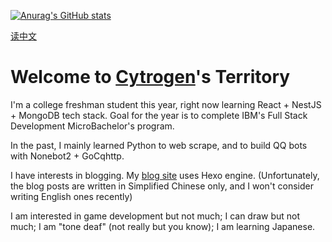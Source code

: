 [![Anurag's GitHub stats](https://github-readme-stats.vercel.app/api?username=cytrogen&count_private=true&show_icons=true&theme=radical)](https://github.com/anuraghazra/github-readme-stats)

[读中文](README.md)

# Welcome to [Cytrogen](https://github.com/Cytrogen)'s Territory

I'm a college freshman student this year, right now learning React + NestJS + MongoDB tech stack. Goal for the year is to complete IBM's Full Stack Development MicroBachelor's program.

In the past, I mainly learned Python to web scrape, and to build QQ bots with Nonebot2 + GoCqhttp.

I have interests in blogging. My [blog site](https://cytrogen.icu) uses Hexo engine. (Unfortunately, the blog posts are written in Simplified Chinese only, and I won't consider writing English ones recently)

I am interested in game development but not much; I can draw but not much; I am "tone deaf" (not really but you know); I am learning Japanese.
